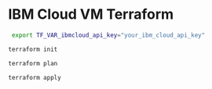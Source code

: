 
# IBM Cloud VM Terraform 


```bash
 export TF_VAR_ibmcloud_api_key="your_ibm_cloud_api_key"
```

```bash
terraform init
```

```bash
terraform plan
```

```bash
terraform apply
```
